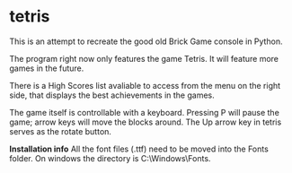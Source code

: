 # tetris
This is an attempt to recreate the good old Brick Game console in Python.

The program right now only features the game Tetris. It will feature more games in the future.

There is a High Scores list avaliable to access from the menu on the right side, that displays the best achievements in the games.

The game itself is controllable with a keyboard. Pressing P will pause the game; arrow keys will move the blocks around. The Up arrow key in tetris serves as the rotate button.

**Installation info**
All the font files (.ttf) need to be moved into the Fonts folder. On windows the directory is C:\Windows\Fonts.
